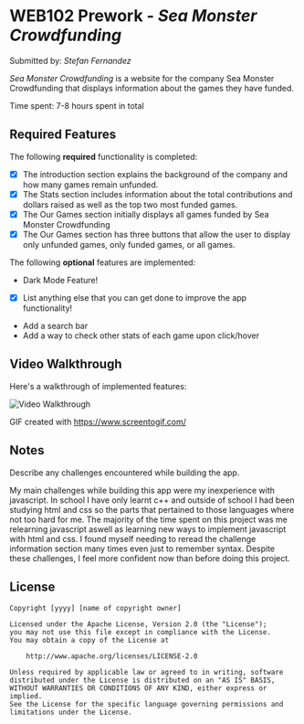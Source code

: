 # WEB102 Prework - *Sea Monster Crowdfunding*

Submitted by: *Stefan Fernandez*

*Sea Monster Crowdfunding* is a website for the company Sea Monster Crowdfunding that displays information about the games they have funded.

Time spent: 7-8 hours spent in total

## Required Features

The following **required** functionality is completed:

* [X] The introduction section explains the background of the company and how many games remain unfunded.
* [X] The Stats section includes information about the total contributions and dollars raised as well as the top two most funded games.
* [X] The Our Games section initially displays all games funded by Sea Monster Crowdfunding
* [X] The Our Games section has three buttons that allow the user to display only unfunded games, only funded games, or all games.

The following **optional** features are implemented:
- Dark Mode Feature!

* [X] List anything else that you can get done to improve the app functionality!
- Add a search bar
- Add a way to check other stats of each game upon click/hover
## Video Walkthrough

Here's a walkthrough of implemented features:

<img src='./assets/PreWorkDarkMode.gif' title='Video Walkthrough' width='' alt='Video Walkthrough' />

<!-- Replace this with whatever GIF tool you used! -->
GIF created with https://www.screentogif.com/
<!-- Recommended tools:
[Kap](https://getkap.co/) for macOS
[ScreenToGif](https://www.screentogif.com/) for Windows
[peek](https://github.com/phw/peek) for Linux. -->

## Notes

Describe any challenges encountered while building the app.

My main challenges while building this app were my inexperience with javascript. In school I have only learnt c++ and outside of school I had been studying html and css so the parts that pertained to those languages where not too hard for me. The majority of the time spent on this project was me relearning javascript aswell as learning new ways to implement javascript with html and css. I found myself needing to reread the challenge information section many times even just to remember syntax. Despite these challenges, I feel more confident now than before doing this project.

## License

    Copyright [yyyy] [name of copyright owner]

    Licensed under the Apache License, Version 2.0 (the "License");
    you may not use this file except in compliance with the License.
    You may obtain a copy of the License at

        http://www.apache.org/licenses/LICENSE-2.0

    Unless required by applicable law or agreed to in writing, software
    distributed under the License is distributed on an "AS IS" BASIS,
    WITHOUT WARRANTIES OR CONDITIONS OF ANY KIND, either express or implied.
    See the License for the specific language governing permissions and
    limitations under the License.
